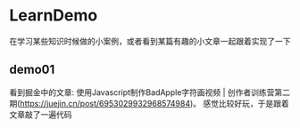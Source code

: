 # LearnDemo
在学习某些知识时候做的小案例，或者看到某篇有趣的小文章一起跟着实现了一下

## demo01
看到掘金中的文章: 使用Javascript制作BadApple字符画视频 | 创作者训练营第二期(https://juejin.cn/post/6953029932968574984)。
感觉比较好玩，于是跟着文章敲了一遍代码
